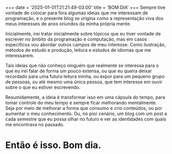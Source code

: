 +++
date = '2025-01-01T21:21:49-03:00'
title = 'BOM DIA'
+++
Sempre tive vontade de colocar para fora algumas ideias que me interessam de programação, e o presente blog se origina como a representação viva dos meus interesses de anos oriundos da minha própria mente. 

Inicialmente, irei tratar inicialmente sobre tópicos que eu tiver vontade de escrever no âmbito da programação e computação, mas em casos específicos vou abordar outros campos de meu interesse. Como ilustração, métodos de estudo e produção, leitura e estudos de idiomas que me interessarem. 

Tais ideias que não conheço ninguém que realmente se interessa para o que eu irei falar de forma um pouco extensa, ou que eu queira deixar recordado para uma futura leitura minha, ou expor para um pequeno grupo de pessoas, ou até mesmo uma única pessoa, que tem interesse em ouvir sobre o que eu estiver escrevendo.

Resumidamente, a ideia é transformar isso em uma cápsula do tempo, para tomar controle do meu tempo e sempre ficar melhorando mentalmente. Seja por meio de melhorar a forma que consumo e crio conteúdos, ou por aumentar o meu conhecimento. Ou, no pior cenário, um blog com um post a cada semestre que eu possa olhar no futuro e ver as identidades com quais me encontrava no passado.

# Então é isso. Bom dia.
